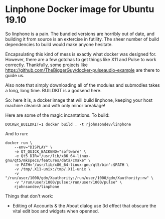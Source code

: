 Linphone Docker image for Ubuntu 19.10
======================================

So linphone is a pain. The bundled versions are horribly out of date, and
building it from source is an extercise in futility. The sheer number of build
dependencies to build would make anyone hesitate.

Encapsulating this kind of mess is exactly what docker was designed for.
However, there are a few gotchas to get things like X11 and Pulse to work
correctly. Thankfully, some projects like
https://github.com/TheBiggerGuy/docker-pulseaudio-example are there to guide
us.

Also note that simply downloading all of the modules and submodles takes a
long, long time. BUILDKIT is a godsend here.

So: here it is, a docker image that will build linphone, keeping your host
machine cleanish and with only minor breakage!

Here are some of the magic incantations. To build:

`DOCKER_BUILDKIT=1 docker build . -t rjohnsondev/linphone`

And to run:

```
docker run \
    --env="DISPLAY" \
    -e QT_QUICK_BACKEND="software" \
    -e Qt5_DIR="/usr/lib/x86_64-linux-gnu/qt5/mkspecs/features/data/cmake" \
    -e PATH='/usr/lib/x86_64-linux-gnu/qt5/bin':$PATH \
    -v /tmp/.X11-unix:/tmp/.X11-unix \
    -v "/run/user/1000/gdm/Xauthority:/run/user/1000/gdm/Xauthority:rw" \
    -v "/run/user/1000/pulse:/run/user/1000/pulse" \
    rjohnsondev/linphone

```

Things that don't work:
 * Editing of Accounts & the About dialog use 3d effect that obscure the vital
   edit box and widgets when openned.
